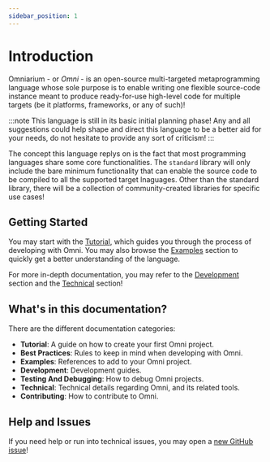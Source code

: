 ```yaml
---
sidebar_position: 1
---
```


# Introduction

Omniarium - or *Omni* - is an open-source multi-targeted metaprogramming language whose sole purpose is to enable
writing one flexible source-code instance meant to produce ready-for-use high-level code for multiple targets
(be it platforms, frameworks, or any of such)!

:::note
This language is still in its basic initial planning phase! Any and all suggestions could help shape and direct this
language to be a better aid for your needs, do not hesitate to provide any sort of criticism!
:::

The concept this language replys on is the fact that most programming languages share some core functionalities.
The `standard` library will only include the bare minimum functionality that can enable the source code to be compiled
to all the supported target lnaguages. Other than the standard library, there will be a collection of community-created
libraries for specific use cases!

## Getting Started

You may start with the [Tutorial](./tutorial/installs.md), which guides you through the process of developing with Omni.
You may also browse the [Examples](#getting-started) section to quickly get a better understanding of the language.

For more in-depth documentation, you may refer to the [Development](#getting-started) section
and the [Technical](#getting-started) section!

## What's in this documentation?

There are the different documentation categories:

- **Tutorial**: A guide on how to create your first Omni project.
- **Best Practices**: Rules to keep in mind when developing with Omni.
- **Examples**: References to add to your Omni project.
- **Development**: Development guides.
- **Testing And Debugging**: How to debug Omni projects.
- **Technical**: Technical details regarding Omni, and its related tools.
- **Contributing**: How to contribute to Omni.

## Help and Issues

If you need help or run into technical issues, you may open a
[new GitHub issue](https://github.com/Ender-ing/omni/issues)!
